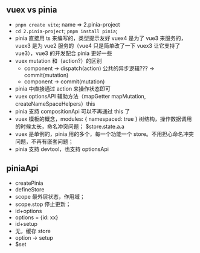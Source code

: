 ## vuex vs pinia

- `pnpm create vite`; name => 2.pinia-project
- `cd 2.pinia-project`; `pnpm install pinia`;
- pinia 直接用 ts 来编写的，类型提示友好 vuex4 是为了 vue3 来服务的，vuex3 是为 vue2 服务的（vue4 只是简单改了一下 vuex3 让它支持了 vue3），vue3 的开发配合 pinia 更好一些
- vuex mutation 和（action?）的区别
  - component -> dispatch(action) 公共的异步逻辑??? -> commit(mutation)
  - component -> commit(mutation)
- pinia 中直接通过 action 来操作状态即可
- vuex optionsAPI 辅助方法（mapGetter mapMutation, createNameSpaceHelpers）this
- pinia 支持 compositionApi 可以不再通过 this 了
- vuex 模板的概念，modules: { namespaced: true } 树结构，操作数据调用的时候太长，命名冲突问题； $store.state.a.a
- vuex 是单例的，pinia 用的多个，每一个功能一个 store。不用担心命名冲突问题，不再有嵌套问题；
- pinia 支持 devtool，也支持 optionsApi
<!--
const state = {
  state: {},
  modules: {
    a: {
      state: {a: 1}
    },
    b: {}
  }
}
-->

## piniaApi

- createPinia
- defineStore
- scope 最外层状态，作用域；
- scope.stop 停止更新；
- id+options
- options = {id: xx}
- id+setup
- 无，缓存 store
- option -> setup
- $set
